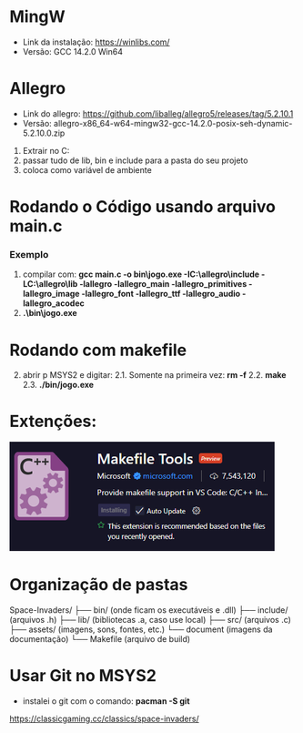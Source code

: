 # MingW
* Link da instalação: https://winlibs.com/
* Versão: GCC 14.2.0 Win64

# Allegro
* Link do allegro: https://github.com/liballeg/allegro5/releases/tag/5.2.10.1
* Versão: allegro-x86_64-w64-mingw32-gcc-14.2.0-posix-seh-dynamic-5.2.10.0.zip
1. Extrair no C:
2. passar tudo de lib, bin e include para a pasta do seu projeto
3. coloca como variável de ambiente

# Rodando o Código usando arquivo main.c
### Exemplo 
1. compilar com: **gcc main.c -o bin\jogo.exe -IC:\allegro\include -LC:\allegro\lib -lallegro -lallegro_main -lallegro_primitives -lallegro_image -lallegro_font -lallegro_ttf -lallegro_audio -lallegro_acodec**
2. **.\bin\jogo.exe**

# Rodando com makefile
2. abrir p MSYS2 e digitar:
    2.1. Somente na primeira vez: **rm -f**
    2.2. **make**
    2.3. **./bin/jogo.exe**

# Extenções:
![Extenção Makefile:](Assets\images\document\exMakefile.png)

# Organização de pastas
Space-Invaders/
├── bin/              (onde ficam os executáveis e .dll)
├── include/          (arquivos .h)
├── lib/              (bibliotecas .a, caso use local)
├── src/              (arquivos .c)
├── assets/           (imagens, sons, fontes, etc.)
    └── document      (imagens da documentação)
└── Makefile          (arquivo de build)

# Usar Git no MSYS2
 * instalei o git com o comando:  **pacman -S git** 

 https://classicgaming.cc/classics/space-invaders/